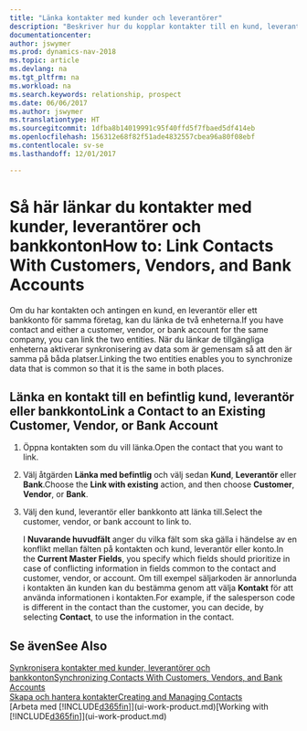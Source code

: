 ```yaml
---
title: "Länka kontakter med kunder och leverantörer"
description: "Beskriver hur du kopplar kontakter till en kund, leverantör eller bankkonto från samma företag, så att du kan synkronisera gemensamma data."
documentationcenter: 
author: jswymer
ms.prod: dynamics-nav-2018
ms.topic: article
ms.devlang: na
ms.tgt_pltfrm: na
ms.workload: na
ms.search.keywords: relationship, prospect
ms.date: 06/06/2017
ms.author: jswymer
ms.translationtype: HT
ms.sourcegitcommit: 1dfba8b14019991c95f40ffd5f7fbaed5df414eb
ms.openlocfilehash: 156312e68f82f51ade4832557cbea96a80f08ebf
ms.contentlocale: sv-se
ms.lasthandoff: 12/01/2017

---
```

# <a name="how-to-link-contacts-with-customers-vendors-and-bank-accounts"></a><span data-ttu-id="a18eb-103">Så här länkar du kontakter med kunder, leverantörer och bankkonton</span><span class="sxs-lookup"><span data-stu-id="a18eb-103">How to: Link Contacts With Customers, Vendors, and Bank Accounts</span></span>
<span data-ttu-id="a18eb-104">Om du har kontakten och antingen en kund, en leverantör eller ett bankkonto för samma företag, kan du länka de två enheterna.</span><span class="sxs-lookup"><span data-stu-id="a18eb-104">If you have contact and either a customer, vendor, or bank account for the same company, you can link the two entities.</span></span> <span data-ttu-id="a18eb-105">När du länkar de tillgängliga enheterna aktiverar synkronisering av data som är gemensam så att den är samma på båda platser.</span><span class="sxs-lookup"><span data-stu-id="a18eb-105">Linking the two entities enables you to synchronize data that is common so that it is the same in both places.</span></span>

## <a name="link-a-contact-to-an-existing-customer-vendor-or-bank-account"></a><span data-ttu-id="a18eb-106">Länka en kontakt till en befintlig kund, leverantör eller bankkonto</span><span class="sxs-lookup"><span data-stu-id="a18eb-106">Link a Contact to an Existing Customer, Vendor, or Bank Account</span></span>
1. <span data-ttu-id="a18eb-107">Öppna kontakten som du vill länka.</span><span class="sxs-lookup"><span data-stu-id="a18eb-107">Open the contact that you want to link.</span></span>
2. <span data-ttu-id="a18eb-108">Välj åtgärden **Länka med befintlig** och välj sedan **Kund**, **Leverantör** eller **Bank**.</span><span class="sxs-lookup"><span data-stu-id="a18eb-108">Choose the **Link with existing** action, and then choose **Customer**, **Vendor**, or **Bank**.</span></span>
3. <span data-ttu-id="a18eb-109">Välj den kund, leverantör eller bankkonto att länka till.</span><span class="sxs-lookup"><span data-stu-id="a18eb-109">Select the customer, vendor, or bank account to link to.</span></span>

   <span data-ttu-id="a18eb-110">I **Nuvarande huvudfält** anger du vilka fält som ska gälla i händelse av en konflikt mellan fälten på kontakten och kund, leverantör eller konto.</span><span class="sxs-lookup"><span data-stu-id="a18eb-110">In the **Current Master Fields**, you specify which fields should prioritize in case of conflicting information in fields common to the contact and customer, vendor, or account.</span></span> <span data-ttu-id="a18eb-111">Om till exempel säljarkoden är annorlunda i kontakten än kunden kan du bestämma genom att välja **Kontakt** för att använda informationen i kontakten.</span><span class="sxs-lookup"><span data-stu-id="a18eb-111">For example, if the salesperson code is different in the contact than the customer, you can decide, by selecting **Contact**, to use the information in the contact.</span></span>

## <a name="see-also"></a><span data-ttu-id="a18eb-112">Se även</span><span class="sxs-lookup"><span data-stu-id="a18eb-112">See Also</span></span>
[<span data-ttu-id="a18eb-113">Synkronisera kontakter med kunder, leverantörer och bankkonton</span><span class="sxs-lookup"><span data-stu-id="a18eb-113">Synchronizing Contacts With Customers, Vendors, and Bank Accounts</span></span>](marketing-synchronize-contacts-customers-vendors-bank-accounts.md)  
[<span data-ttu-id="a18eb-114">Skapa och hantera kontakter</span><span class="sxs-lookup"><span data-stu-id="a18eb-114">Creating and Managing Contacts</span></span>](marketing-contacts.md)  
<span data-ttu-id="a18eb-115">[Arbeta med [!INCLUDE[d365fin](includes/d365fin_md.md)]](ui-work-product.md)</span><span class="sxs-lookup"><span data-stu-id="a18eb-115">[Working with [!INCLUDE[d365fin](includes/d365fin_md.md)]](ui-work-product.md)</span></span>  

